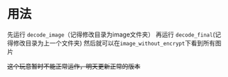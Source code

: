 # 用法
先运行 `decode_image`（记得修改目录为image文件夹）
再运行 `decode_final`(记得修改目录为上一个文件夹)
然后就可以在`image_without_encrypt`下看到所有图片

~~这个玩意暂时不能正常运作，明天更新正常的版本~~
